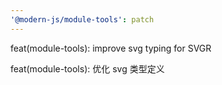 ```yaml
---
'@modern-js/module-tools': patch
---
```


feat(module-tools): improve svg typing for SVGR

feat(module-tools): 优化 svg 类型定义
